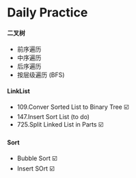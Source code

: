 # Daily Practice
 
#### 二叉树
* 前序遍历
* 中序遍历
* 后序遍历
* 按层级遍历 (BFS)


#### LinkList
* 109.Conver Sorted List to Binary Tree ☑️
* 147.Insert Sort List (to do)
* 725.Split Linked List in Parts ☑️


#### Sort

* Bubble Sort ☑️
* Insert SOrt ☑️
